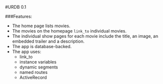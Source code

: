 #URDB 0.1


###Features:
- The home page lists movies.
- The movies on the homepage `link_to` individual movies.
- The individual show pages for each movie include the title, an image, an embedded trailer and a description.
- The app is database-backed.
- The app uses:
	- link_to
	- instance variables
	- dynamic segments
	- named routes
	- ActiveRecord